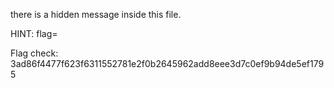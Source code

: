 there is a hidden message inside this file.

HINT: flag=

Flag check: 3ad86f4477f623f6311552781e2f0b2645962add8eee3d7c0ef9b94de5ef1795
